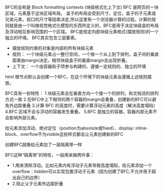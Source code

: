 BFC的全称是 Block formatting contexts (块级格式化上下文)
BFC 是网页的一块区域，元素基于这块区域布局。
盒子的布局会受到尺寸，定位，盒子的子元素或兄弟元素，视口的尺寸等因素决定,所以这里有一个浏览器计算的过程，计算的规则就是由一个叫做视觉格式化模型的东西所定义的，BFC是用于决定块级盒的布局及浮动相互影响范围的一个区域。
BFC是规定内部块级元素格式(摆放规则)的一个独立的环境。
BFC其实包含三层要素。
- 摆放规则约束的对象是内部的所有块级元素
- 规则：
一个块级元素占一整行空间，一个挨一个从上到下排列，盒子间的垂直距离由margin决定。相邻快级盒子的垂直margin会出现折叠。
- 上下文： 一个由容器和子项参与构建的、遵循一定规则的、独立的环境

html 根节点默认会创建一个BFC，在这个环境下的块级元素会遵循上述规则摆放。

BFC具有一些特性：
1.块级元素会在垂直方向一个接一个的排列，和文档流的排列方式一致
2.在BFC中上下相邻的两个容器的margin会重叠，创建新的BFC可以避免外边距重叠
3.计算 BFC 的高度时，需要计算浮动元素的高度（解决高度塌陷）
4.BFC 区域不会与浮动的容器发生重叠。
5.BFC 是独立的容器，容器内部元素不会影响外部元素。


给元素添加浮动、绝对定位（position为absolute或fixed）、display: inline-block、overflow不为visible这些样式都会让元素创建新的BFC

创建BFC就像给元素加了一层隔离带一样

BFC这种“隔离带”的特性，一般用来做两件事：
- 1.用来清除浮动。比如元素内有浮动子元素导致高度塌陷，给元素添加一个overflow：hidden可以实现包裹浮动子元素（因为创建了BFC,不允许孩子超出自己的边界）
- 2.阻止父子元素外边距折叠